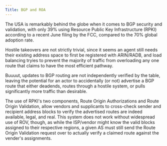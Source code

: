 ```yaml
---
Title: BGP and ROA
---
```

The USA is remarkably behind the globe when it comes to BGP security and validation, with only 39% using Resource Public Key Infrastructure (RPKI) according to a recent June filing by the FCC, compared to the 70% global adoption rate.

Hostile takeovers are not strictly trivial, since it seems an agent still needs their existing address space to first be registered with ARIN/RADB, and load balancing tryies to prevent the majority of traffic from overloading any one route that claims to have the most efficient pathway.

Buuuut, updates to BGP routing are not independently verified by the table, leaving the potential for an actor to accidentally (or not) advertise a BGP route that either deadends, routes through a hostile system, or pulls significantly more traffic than desirable.

The use of RPKI's two components, Route Origin Authorizations and Route Origin Validation, allow vendors and supplicants to cross-check sender and recipient address blocks to verify the advertised routes are indeed available, legal, and real. This system does not work without widespread use of ROV, though, as while the ISP/vendor might know the valid blocks assigned to their respective regions, a given AS must still send the Route Origin Validation request over to actually verify a claimed route against the vender's assignments.
